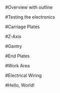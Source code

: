 #Overview with outline

#Testing the electronics

#Carriage Plates

#Z-Axis

#Gantry

#End Plates

#Work Area

#Electrical Wiring

#Hello, World!